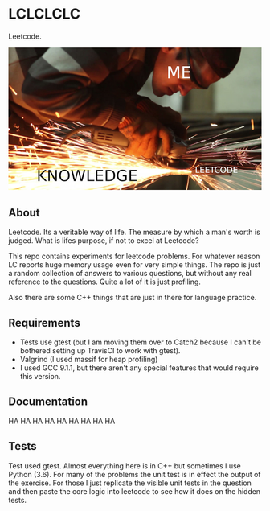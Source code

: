 # LCLCLCLC
Leetcode. 

![A photo of me as I contribute to this repository](docs/images/lclclclc.jpeg)

## About
Leetcode. Its a veritable way of life. The measure by which a man's worth is judged. What is lifes purpose, if not to excel at Leetcode?


This repo contains experiments for leetcode problems. For whatever reason LC reports huge memory usage even for very simple things. The repo is just a random collection of answers to various questions, but without any real reference to the questions. Quite a lot of it is just profiling.

Also there are some C++ things that are just in there for language practice.

## Requirements 
- Tests use gtest (but I am moving them over to Catch2 because I can't be bothered setting up TravisCI to work with gtest).
- Valgrind (I used massif for heap profiling)
- I used GCC 9.1.1, but there aren't any special features that would require this version.

## Documentation
HA HA HA HA HA HA HA HA HA

## Tests
Test used gtest. Almost everything here is in C++ but sometimes I use Python (3.6). For many of the problems the unit test is in effect the output of the exercise. For those I just replicate the visible unit tests in the question and then paste the core logic into leetcode to see how it does on the hidden tests. 
